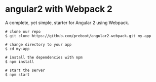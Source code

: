 # angular2 with Webpack 2

A complete, yet simple, starter for Angular 2 using Webpack.

```
# clone our repo
$ git clone https://github.com/preboot/angular2-webpack.git my-app

# change directory to your app
$ cd my-app

# install the dependencies with npm
$ npm install

# start the server
$ npm start

```